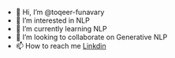 - 👋 Hi, I’m @toqeer-funavary
- 👀 I’m interested in NLP
- 🌱 I’m currently learning NLP
- 💞️ I’m looking to collaborate on Generative NLP
- 📫 How to reach me [Linkdin](https://www.linkedin.com/in/toqeer504/)


<!---
toqeer-funavary/toqeer-funavary is a ✨ special ✨ repository because its `README.md` (this file) appears on your GitHub profile.
You can click the Preview link to take a look at your changes.
--->
